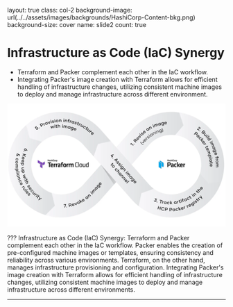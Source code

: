 layout: true
class: col-2
background-image: url(../../assets/images/backgrounds/HashiCorp-Content-bkg.png)
background-size: cover
name: slide2
count: true

# Infrastructure as Code (IaC) Synergy

- Terraform and Packer complement each other in the IaC workflow. 
- Integrating Packer's image creation with Terraform allows for efficient handling of infrastructure changes, utilizing consistent machine images to deploy and manage infrastructure across different environment.

![scale:10%](./assets/images/packer_terraform_pipeline.png)

???
Infrastructure as Code (IaC) Synergy: Terraform and Packer complement each other in the IaC workflow. Packer enables the creation of pre-configured machine images or templates, ensuring consistency and reliability across various environments. Terraform, on the other hand, manages infrastructure provisioning and configuration. Integrating Packer's image creation with Terraform allows for efficient handling of infrastructure changes, utilizing consistent machine images to deploy and manage infrastructure across different environments.

---
